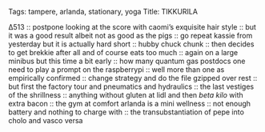Tags: tampere, arlanda, stationary, yoga
Title: TIKKURILA
  
∆513 :: postpone looking at the score with caomi’s exquisite hair style :: but it was a good result albeit not as good as the pigs :: go repeat kassie from yesterday but it is actually hard short :: hubby chuck chunk :: then decides to get brekkie after all and of course eats too much :: again on a large minibus but this time a bit early :: how many quantum gas postdocs one need to play a prompt on the raspberrypi :: well more than one as empirically confirmed :: change strategy and do the file gzipped over rest :: but first the factory tour and pneumatics and hydraulics :: the last vestiges of the shrillness :: anything without gluten at lidl and then _beta kilo_ with extra bacon :: the gym at comfort arlanda is a mini wellness :: not enough battery and nothing to charge with :: the transubstantiation of pepe into cholo and vasco versa    
